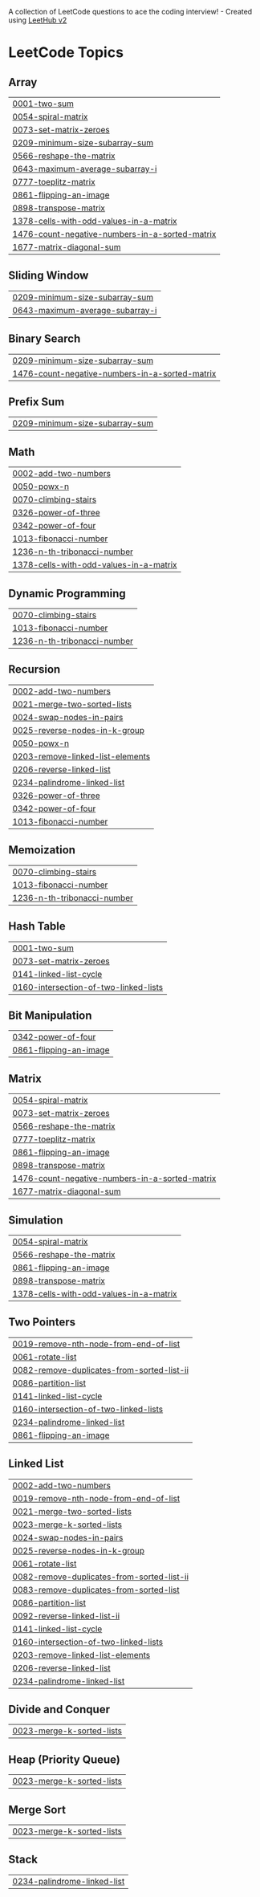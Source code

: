 A collection of LeetCode questions to ace the coding interview! - Created using [LeetHub v2](https://github.com/arunbhardwaj/LeetHub-2.0)
<!---LeetCode Topics Start-->
# LeetCode Topics
## Array
|  |
| ------- |
| [0001-two-sum](https://github.com/2203031241401/Leetcode/tree/master/0001-two-sum) |
| [0054-spiral-matrix](https://github.com/2203031241401/Leetcode/tree/master/0054-spiral-matrix) |
| [0073-set-matrix-zeroes](https://github.com/2203031241401/Leetcode/tree/master/0073-set-matrix-zeroes) |
| [0209-minimum-size-subarray-sum](https://github.com/2203031241401/Leetcode/tree/master/0209-minimum-size-subarray-sum) |
| [0566-reshape-the-matrix](https://github.com/2203031241401/Leetcode/tree/master/0566-reshape-the-matrix) |
| [0643-maximum-average-subarray-i](https://github.com/2203031241401/Leetcode/tree/master/0643-maximum-average-subarray-i) |
| [0777-toeplitz-matrix](https://github.com/2203031241401/Leetcode/tree/master/0777-toeplitz-matrix) |
| [0861-flipping-an-image](https://github.com/2203031241401/Leetcode/tree/master/0861-flipping-an-image) |
| [0898-transpose-matrix](https://github.com/2203031241401/Leetcode/tree/master/0898-transpose-matrix) |
| [1378-cells-with-odd-values-in-a-matrix](https://github.com/2203031241401/Leetcode/tree/master/1378-cells-with-odd-values-in-a-matrix) |
| [1476-count-negative-numbers-in-a-sorted-matrix](https://github.com/2203031241401/Leetcode/tree/master/1476-count-negative-numbers-in-a-sorted-matrix) |
| [1677-matrix-diagonal-sum](https://github.com/2203031241401/Leetcode/tree/master/1677-matrix-diagonal-sum) |
## Sliding Window
|  |
| ------- |
| [0209-minimum-size-subarray-sum](https://github.com/2203031241401/Leetcode/tree/master/0209-minimum-size-subarray-sum) |
| [0643-maximum-average-subarray-i](https://github.com/2203031241401/Leetcode/tree/master/0643-maximum-average-subarray-i) |
## Binary Search
|  |
| ------- |
| [0209-minimum-size-subarray-sum](https://github.com/2203031241401/Leetcode/tree/master/0209-minimum-size-subarray-sum) |
| [1476-count-negative-numbers-in-a-sorted-matrix](https://github.com/2203031241401/Leetcode/tree/master/1476-count-negative-numbers-in-a-sorted-matrix) |
## Prefix Sum
|  |
| ------- |
| [0209-minimum-size-subarray-sum](https://github.com/2203031241401/Leetcode/tree/master/0209-minimum-size-subarray-sum) |
## Math
|  |
| ------- |
| [0002-add-two-numbers](https://github.com/2203031241401/Leetcode/tree/master/0002-add-two-numbers) |
| [0050-powx-n](https://github.com/2203031241401/Leetcode/tree/master/0050-powx-n) |
| [0070-climbing-stairs](https://github.com/2203031241401/Leetcode/tree/master/0070-climbing-stairs) |
| [0326-power-of-three](https://github.com/2203031241401/Leetcode/tree/master/0326-power-of-three) |
| [0342-power-of-four](https://github.com/2203031241401/Leetcode/tree/master/0342-power-of-four) |
| [1013-fibonacci-number](https://github.com/2203031241401/Leetcode/tree/master/1013-fibonacci-number) |
| [1236-n-th-tribonacci-number](https://github.com/2203031241401/Leetcode/tree/master/1236-n-th-tribonacci-number) |
| [1378-cells-with-odd-values-in-a-matrix](https://github.com/2203031241401/Leetcode/tree/master/1378-cells-with-odd-values-in-a-matrix) |
## Dynamic Programming
|  |
| ------- |
| [0070-climbing-stairs](https://github.com/2203031241401/Leetcode/tree/master/0070-climbing-stairs) |
| [1013-fibonacci-number](https://github.com/2203031241401/Leetcode/tree/master/1013-fibonacci-number) |
| [1236-n-th-tribonacci-number](https://github.com/2203031241401/Leetcode/tree/master/1236-n-th-tribonacci-number) |
## Recursion
|  |
| ------- |
| [0002-add-two-numbers](https://github.com/2203031241401/Leetcode/tree/master/0002-add-two-numbers) |
| [0021-merge-two-sorted-lists](https://github.com/2203031241401/Leetcode/tree/master/0021-merge-two-sorted-lists) |
| [0024-swap-nodes-in-pairs](https://github.com/2203031241401/Leetcode/tree/master/0024-swap-nodes-in-pairs) |
| [0025-reverse-nodes-in-k-group](https://github.com/2203031241401/Leetcode/tree/master/0025-reverse-nodes-in-k-group) |
| [0050-powx-n](https://github.com/2203031241401/Leetcode/tree/master/0050-powx-n) |
| [0203-remove-linked-list-elements](https://github.com/2203031241401/Leetcode/tree/master/0203-remove-linked-list-elements) |
| [0206-reverse-linked-list](https://github.com/2203031241401/Leetcode/tree/master/0206-reverse-linked-list) |
| [0234-palindrome-linked-list](https://github.com/2203031241401/Leetcode/tree/master/0234-palindrome-linked-list) |
| [0326-power-of-three](https://github.com/2203031241401/Leetcode/tree/master/0326-power-of-three) |
| [0342-power-of-four](https://github.com/2203031241401/Leetcode/tree/master/0342-power-of-four) |
| [1013-fibonacci-number](https://github.com/2203031241401/Leetcode/tree/master/1013-fibonacci-number) |
## Memoization
|  |
| ------- |
| [0070-climbing-stairs](https://github.com/2203031241401/Leetcode/tree/master/0070-climbing-stairs) |
| [1013-fibonacci-number](https://github.com/2203031241401/Leetcode/tree/master/1013-fibonacci-number) |
| [1236-n-th-tribonacci-number](https://github.com/2203031241401/Leetcode/tree/master/1236-n-th-tribonacci-number) |
## Hash Table
|  |
| ------- |
| [0001-two-sum](https://github.com/2203031241401/Leetcode/tree/master/0001-two-sum) |
| [0073-set-matrix-zeroes](https://github.com/2203031241401/Leetcode/tree/master/0073-set-matrix-zeroes) |
| [0141-linked-list-cycle](https://github.com/2203031241401/Leetcode/tree/master/0141-linked-list-cycle) |
| [0160-intersection-of-two-linked-lists](https://github.com/2203031241401/Leetcode/tree/master/0160-intersection-of-two-linked-lists) |
## Bit Manipulation
|  |
| ------- |
| [0342-power-of-four](https://github.com/2203031241401/Leetcode/tree/master/0342-power-of-four) |
| [0861-flipping-an-image](https://github.com/2203031241401/Leetcode/tree/master/0861-flipping-an-image) |
## Matrix
|  |
| ------- |
| [0054-spiral-matrix](https://github.com/2203031241401/Leetcode/tree/master/0054-spiral-matrix) |
| [0073-set-matrix-zeroes](https://github.com/2203031241401/Leetcode/tree/master/0073-set-matrix-zeroes) |
| [0566-reshape-the-matrix](https://github.com/2203031241401/Leetcode/tree/master/0566-reshape-the-matrix) |
| [0777-toeplitz-matrix](https://github.com/2203031241401/Leetcode/tree/master/0777-toeplitz-matrix) |
| [0861-flipping-an-image](https://github.com/2203031241401/Leetcode/tree/master/0861-flipping-an-image) |
| [0898-transpose-matrix](https://github.com/2203031241401/Leetcode/tree/master/0898-transpose-matrix) |
| [1476-count-negative-numbers-in-a-sorted-matrix](https://github.com/2203031241401/Leetcode/tree/master/1476-count-negative-numbers-in-a-sorted-matrix) |
| [1677-matrix-diagonal-sum](https://github.com/2203031241401/Leetcode/tree/master/1677-matrix-diagonal-sum) |
## Simulation
|  |
| ------- |
| [0054-spiral-matrix](https://github.com/2203031241401/Leetcode/tree/master/0054-spiral-matrix) |
| [0566-reshape-the-matrix](https://github.com/2203031241401/Leetcode/tree/master/0566-reshape-the-matrix) |
| [0861-flipping-an-image](https://github.com/2203031241401/Leetcode/tree/master/0861-flipping-an-image) |
| [0898-transpose-matrix](https://github.com/2203031241401/Leetcode/tree/master/0898-transpose-matrix) |
| [1378-cells-with-odd-values-in-a-matrix](https://github.com/2203031241401/Leetcode/tree/master/1378-cells-with-odd-values-in-a-matrix) |
## Two Pointers
|  |
| ------- |
| [0019-remove-nth-node-from-end-of-list](https://github.com/2203031241401/Leetcode/tree/master/0019-remove-nth-node-from-end-of-list) |
| [0061-rotate-list](https://github.com/2203031241401/Leetcode/tree/master/0061-rotate-list) |
| [0082-remove-duplicates-from-sorted-list-ii](https://github.com/2203031241401/Leetcode/tree/master/0082-remove-duplicates-from-sorted-list-ii) |
| [0086-partition-list](https://github.com/2203031241401/Leetcode/tree/master/0086-partition-list) |
| [0141-linked-list-cycle](https://github.com/2203031241401/Leetcode/tree/master/0141-linked-list-cycle) |
| [0160-intersection-of-two-linked-lists](https://github.com/2203031241401/Leetcode/tree/master/0160-intersection-of-two-linked-lists) |
| [0234-palindrome-linked-list](https://github.com/2203031241401/Leetcode/tree/master/0234-palindrome-linked-list) |
| [0861-flipping-an-image](https://github.com/2203031241401/Leetcode/tree/master/0861-flipping-an-image) |
## Linked List
|  |
| ------- |
| [0002-add-two-numbers](https://github.com/2203031241401/Leetcode/tree/master/0002-add-two-numbers) |
| [0019-remove-nth-node-from-end-of-list](https://github.com/2203031241401/Leetcode/tree/master/0019-remove-nth-node-from-end-of-list) |
| [0021-merge-two-sorted-lists](https://github.com/2203031241401/Leetcode/tree/master/0021-merge-two-sorted-lists) |
| [0023-merge-k-sorted-lists](https://github.com/2203031241401/Leetcode/tree/master/0023-merge-k-sorted-lists) |
| [0024-swap-nodes-in-pairs](https://github.com/2203031241401/Leetcode/tree/master/0024-swap-nodes-in-pairs) |
| [0025-reverse-nodes-in-k-group](https://github.com/2203031241401/Leetcode/tree/master/0025-reverse-nodes-in-k-group) |
| [0061-rotate-list](https://github.com/2203031241401/Leetcode/tree/master/0061-rotate-list) |
| [0082-remove-duplicates-from-sorted-list-ii](https://github.com/2203031241401/Leetcode/tree/master/0082-remove-duplicates-from-sorted-list-ii) |
| [0083-remove-duplicates-from-sorted-list](https://github.com/2203031241401/Leetcode/tree/master/0083-remove-duplicates-from-sorted-list) |
| [0086-partition-list](https://github.com/2203031241401/Leetcode/tree/master/0086-partition-list) |
| [0092-reverse-linked-list-ii](https://github.com/2203031241401/Leetcode/tree/master/0092-reverse-linked-list-ii) |
| [0141-linked-list-cycle](https://github.com/2203031241401/Leetcode/tree/master/0141-linked-list-cycle) |
| [0160-intersection-of-two-linked-lists](https://github.com/2203031241401/Leetcode/tree/master/0160-intersection-of-two-linked-lists) |
| [0203-remove-linked-list-elements](https://github.com/2203031241401/Leetcode/tree/master/0203-remove-linked-list-elements) |
| [0206-reverse-linked-list](https://github.com/2203031241401/Leetcode/tree/master/0206-reverse-linked-list) |
| [0234-palindrome-linked-list](https://github.com/2203031241401/Leetcode/tree/master/0234-palindrome-linked-list) |
## Divide and Conquer
|  |
| ------- |
| [0023-merge-k-sorted-lists](https://github.com/2203031241401/Leetcode/tree/master/0023-merge-k-sorted-lists) |
## Heap (Priority Queue)
|  |
| ------- |
| [0023-merge-k-sorted-lists](https://github.com/2203031241401/Leetcode/tree/master/0023-merge-k-sorted-lists) |
## Merge Sort
|  |
| ------- |
| [0023-merge-k-sorted-lists](https://github.com/2203031241401/Leetcode/tree/master/0023-merge-k-sorted-lists) |
## Stack
|  |
| ------- |
| [0234-palindrome-linked-list](https://github.com/2203031241401/Leetcode/tree/master/0234-palindrome-linked-list) |
<!---LeetCode Topics End-->